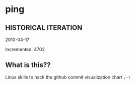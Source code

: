 # ping

## HISTORICAL ITERATION
2010-04-17

Incremented: 4702

## What is this?? 
Linux skills to hack the github commit visualization chart `;-)`
